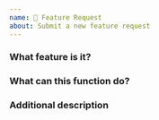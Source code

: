 ```yaml
---
name: 🍰 Feature Request
about: Submit a new feature request
---
```


<!--
Feature Request(https://docs.chireiden.com) or [issue](https://github.com/chireiden/hexo-theme-chireiden/issues) , and provide all the information required by this template.
Otherwise the issue will be closed immediately.
-->

### What feature is it?

### What can this function do?

### Additional description